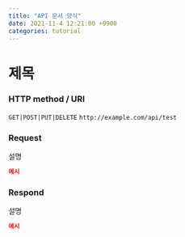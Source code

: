 ```yaml
---
title: "API 문서 양식"
date: 2021-11-4 12:21:00 +0900
categories: tutorial
---
```

# 제목

### HTTP method / URI
`GET|POST|PUT|DELETE` `http://example.com/api/test`

### Request
설명
```json
예시
```

### Respond
설명
```json
예시
```
